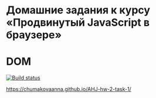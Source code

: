 # Домашние задания к курсу «Продвинутый JavaScript в браузере»
# DOM

[![Build status](https://ci.appveyor.com/api/projects/status/945dd6sllw04udun?svg=true)](https://ci.appveyor.com/project/ChumakovaAnna/ahj-hw-2-task-1)

https://chumakovaanna.github.io/AHJ-hw-2-task-1/
